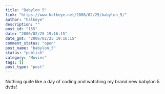 ```yaml
---
title: "Babylon 5"
link: "https://www.halkeye.net/2006/02/25/babylon_5/"
author: "halkeye"
description: ""
post_id: "155"
date: "2006/02/25 19:16:15"
date_gmt: "2006/02/25 19:16:15"
comment_status: "open"
post_name: "babylon_5"
status: "publish"
category: "Movies"
tags: []
post_type: "post"
---
```


Nothing quite like a day of coding and watching my brand new babylon 5 dvds!